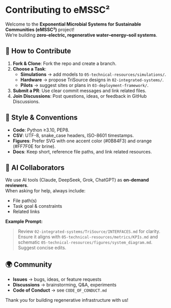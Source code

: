 # Contributing to eMSSC²

Welcome to the **Exponential Microbial Systems for Sustainable Communities (eMSSC²)** project!  
We’re building **zero-electric, regenerative water–energy–soil systems**.  

## 🚀 How to Contribute
1. **Fork & Clone**: Fork the repo and create a branch.  
2. **Choose a Task**:
   - **Simulations** → add models to `05-technical-resources/simulations/`.  
   - **Hardware** → propose TriSource designs in `02-integrated-systems/`.  
   - **Pilots** → suggest sites or plans in `03-deployment-framework/`.  
3. **Submit a PR**: Use clear commit messages and link related files.  
4. **Join Discussions**: Post questions, ideas, or feedback in GitHub Discussions.  

## 🧩 Style & Conventions
- **Code**: Python ≥3.10, PEP8.  
- **CSV**: UTF-8, snake_case headers, ISO-8601 timestamps.  
- **Figures**: Prefer SVG with one accent color (#0B84F3) and orange (#FF7F0E for brine).  
- **Docs**: Keep short, reference file paths, and link related resources.  

## 🤖 AI Collaborators
We use AI tools (Claude, DeepSeek, Grok, ChatGPT) as **on-demand reviewers**.  
When asking for help, always include:  
- File path(s)  
- Task goal & constraints  
- Related links  

**Example Prompt:**  
> Review `02-integrated-systems/TriSource/INTERFACES.md` for clarity. Ensure it aligns with `05-technical-resources/metrics/KPIs.md` and schematic `05-technical-resources/figures/system_diagram.md`. Suggest concise edits.  

## 🌍 Community
- **Issues** → bugs, ideas, or feature requests  
- **Discussions** → brainstorming, Q&A, experiments  
- **Code of Conduct** → see `CODE_OF_CONDUCT.md`  

Thank you for building regenerative infrastructure with us!
